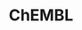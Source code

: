 ---
layout: default
bigquery: https://console.cloud.google.com/bigquery?p=patents-public-data&d=ebi_chembl&page=dataset
citation: '"The ChEMBL database in 2017." Anna Gaulton, Anne Hersey, Michał Nowotka,
  A Patrícia Bento, Jon Chambers, David Mendez, Prudence Mutowo, Francis Atkinson,
  Louisa J Bellis, Elena Cibrián-Uhalte, Mark Davies, Nathan Dedman, Anneli Karlsson,
  María Paula Magariños, John P Overington, George Papadatos, Ines Smit, Andrew R
  Leach Nucleic acids Research (2017) 45 (Database Issue), D945-D954'
contributors: European Bioinformatics Institute
cost: None
description: ChEMBL Data is a manually curated database of small molecules used in
  drug discovery, including information about existing patented drugs.
documentation: 'schema: https://www.ebi.ac.uk/chembl/db_schema


  '
last_edit: Mon, 04 Apr 2022 19:07:30 GMT
location: https://console.cloud.google.com/marketplace/product/google_patents_public_datasets/chembl
maintained_by: EMBL-EBI, an outstation of European Molecular Biology Laboratory
related_publications: '

  ChEMBL: towards direct deposition of bioassay data.


  Mendez D, Gaulton A, Bento AP, Chambers J, De Veij M, Félix E, Magariños MP, Mosquera
  JF, Mutowo P, Nowotka M, Gordillo-Marañón M, Hunter F, Junco L, Mugumbate G, Rodriguez-Lopez
  M, Atkinson F, Bosc N, Radoux CJ, Segura-Cabrera A, Hersey A, Leach AR.


  — Nucleic Acids Res. 2019; 47(D1):D930-D940. doi: 10.1093/nar/gky1075

  '
schema_fields: '[''domain_type'', ''molecular_species'', ''stem_class'', ''standard_type'',
  ''type'', ''patent_id'', ''component_id'', ''chebi_par_id'', ''last_page'', ''warning_year'',
  ''log_id'', ''cell_source_organism'', ''src_short_name'', ''l4'', ''smid'', ''acd_most_bpka'',
  ''mechanism_of_action'', ''binding_site_comment'', ''hrac_code'', ''mol_atc_id'',
  ''hbd'', ''research_stem'', ''cx_logd'', ''rtb'', ''relation'', ''first_approval'',
  ''rgid'', ''clo_id'', ''class_level'', ''previous_company'', ''confidence'', ''caloha_id'',
  ''site_id'', ''mol_irac_id'', ''res_stem_id'', ''accession'', ''l8'', ''drug_record_id'',
  ''level3'', ''qed_weighted'', ''title'', ''assay_subcellular_fraction'', ''domain_id'',
  ''withdrawn_country'', ''bao_id'', ''alogp'', ''ro3_pass'', ''met_id'', ''metabolite_record_id'',
  ''stat'', ''mc_organism'', ''efo_id'', ''doi'', ''nda_type'', ''acd_logp'', ''indref_id'',
  ''tax_id'', ''withdrawn_reason'', ''l1'', ''standard_inchi_key'', ''usan_year'',
  ''cx_logp'', ''atc_code'', ''target_mapping'', ''isoform'', ''year'', ''compound_key'',
  ''first_in_class'', ''relationship_type'', ''drug_substance_flag'', ''canonical_smiles'',
  ''full_molformula'', ''warning_class'', ''end_position'', ''direct_interaction'',
  ''assay_param_id'', ''assay_id'', ''oc_id'', ''ad_type'', ''prod_pat_id'', ''targcomp_id'',
  ''irac_class_id'', ''level1'', ''updated_by'', ''l7'', ''parameter_value'', ''assay_strain'',
  ''metref_id'', ''assay_tissue'', ''site_name'', ''company'', ''value'', ''level3_description'',
  ''assay_cell_type'', ''cell_name'', ''cell_description'', ''compsyn_id'', ''cellosaurus_id'',
  ''status'', ''prodrug'', ''ref_id'', ''mesh_id'', ''cell_source_tissue'', ''standard_flag'',
  ''mechanism_comment'', ''standard_value'', ''tid'', ''molecular_mechanism'', ''cx_most_apka'',
  ''ref_url'', ''chirality'', ''subgroup'', ''qudt_units'', ''lle'', ''usan_stem'',
  ''toid'', ''standard_relation'', ''delist_flag'', ''protein_class_id'', ''submission_date'',
  ''idx'', ''black_box_warning'', ''biocomp_id'', ''heavy_atoms'', ''cl_lincs_id'',
  ''acd_most_apka'', ''volume'', ''comments'', ''potential_duplicate'', ''l5'', ''relationship_desc'',
  ''normal_range_max'', ''mc_tax_id'', ''homologue'', ''polymer_flag'', ''inorganic_flag'',
  ''data_validity_comment'', ''patent_expire_date'', ''le'', ''standard_inchi'', ''met_comment'',
  ''patent_use_code'', ''chembl_id'', ''pathway_id'', ''db_source'', ''action_type'',
  ''predbind_id'', ''molecule_type'', ''assay_organism'', ''std_act_id'', ''parameter_type'',
  ''parent_type'', ''full_mwt'', ''cidx'', ''prediction_method'', ''ingredient'',
  ''tissue_id'', ''cpd_str_alert_id'', ''molsyn_id'', ''assay_class_id'', ''l2'',
  ''syn_type'', ''therapeutic_flag'', ''ddd_id'', ''level5'', ''warning_description'',
  ''confidence_score'', ''alert_id'', ''approval_date'', ''assay_category'', ''units'',
  ''strength'', ''sequence_md5sum'', ''parent_id'', ''mol_hrac_id'', ''withdrawn_year'',
  ''ddd_admr'', ''who_extra'', ''max_phase_for_ind'', ''assay_source'', ''uberon_id'',
  ''drugind_id'', ''target_type'', ''hrac_class_id'', ''tbl'', ''molregno'', ''comp_go_id'',
  ''assay_tax_id'', ''cx_most_bpka'', ''irac_code'', ''mesh_heading'', ''num_lipinski_ro5_violations'',
  ''pref_name'', ''priority'', ''activity_id'', ''cell_source_tax_id'', ''domain_description'',
  ''related_tid'', ''withdrawn_class'', ''helm_notation'', ''domain_name'', ''who_name'',
  ''warning_type'', ''actsm_id'', ''entity_type'', ''synonyms'', ''targrel_id'', ''activity_comment'',
  ''mc_target_type'', ''tid_fixed'', ''upper_value'', ''cell_ontology_id'', ''dosed_ingredient'',
  ''src_id'', ''mol_frac_id'', ''site_residues'', ''standard_text_value'', ''alert_name'',
  ''authors'', ''parent_molregno'', ''bto_id'', ''src_compound_id'', ''molfile'',
  ''dosage_form'', ''activity_count'', ''formulation_id'', ''publication_number'',
  ''withdrawn_flag'', ''src_assay_id'', ''enzyme_name'', ''variant_id'', ''warning_country'',
  ''country'', ''issue'', ''sitecomp_id'', ''ass_cls_map_id'', ''level1_description'',
  ''aromatic_rings'', ''version'', ''compound_name'', ''level4_description'', ''published_units'',
  ''component_synonym'', ''path'', ''description'', ''topical'', ''entity_id'', ''job_id'',
  ''alert_set_id'', ''enzyme_tid'', ''db_version'', ''efo_term'', ''target_desc'',
  ''first_page'', ''warning_id'', ''text_value'', ''indication_class'', ''mw_monoisotopic'',
  ''label'', ''bao_format'', ''doc_id'', ''downgraded'', ''ddd_units'', ''go_id'',
  ''hbd_lipinski'', ''pubmed_id'', ''src_description'', ''published_type'', ''acd_logd'',
  ''active_ingredient'', ''bei'', ''ap_id'', ''warnref_id'', ''hba_lipinski'', ''record_id'',
  ''published_relation'', ''aspect'', ''relationship'', ''oral'', ''source'', ''level2_description'',
  ''aidx'', ''num_ro5_violations'', ''short_name'', ''route'', ''usan_stem_id'', ''compd_id'',
  ''standard_upper_value'', ''component_type'', ''mc_target_accession'', ''active_molregno'',
  ''natural_product'', ''sequence'', ''met_conversion'', ''as_id'', ''l3'', ''pchembl_value'',
  ''frac_code'', ''published_value'', ''applicant_full_name'', ''parenteral'', ''availability_type'',
  ''ref_type'', ''annotation'', ''usan_substem'', ''doc_type'', ''patent_no'', ''level2'',
  ''sei'', ''cell_id'', ''curated_by'', ''mecref_id'', ''protclasssyn_id'', ''ddd_value'',
  ''mc_target_name'', ''curation_comment'', ''pathway_key'', ''species_group_flag'',
  ''co_stem_id'', ''structure_type'', ''start_position'', ''num_alerts'', ''abstract'',
  ''innovator_company'', ''protein_class_desc'', ''parent_go_id'', ''assay_type'',
  ''stem'', ''updated_on'', ''product_id'', ''mec_id'', ''orig_description'', ''max_phase'',
  ''result_flag'', ''protein_class_synonym'', ''creation_date'', ''assay_desc'', ''trade_name'',
  ''substrate_record_id'', ''source_domain_id'', ''ridx'', ''bao_endpoint'', ''ddd_comment'',
  ''organism'', ''uo_units'', ''usan_stem_definition'', ''frac_class_id'', ''set_name'',
  ''major_class'', ''mw_freebase'', ''smarts'', ''definition'', ''hba'', ''disease_efficacy'',
  ''class_type'', ''comp_class_id'', ''l6'', ''standard_units'', ''normal_range_min'',
  ''journal'', ''name'', ''psa'', ''selectivity_comment'', ''assay_test_type'', ''last_active'',
  ''mutation'', ''level4'', ''drug_product_flag'']'
shortname: chembl
tags:
- biotechnology
- health
- chemical
- bioinformatics
- medical
terms_of_use: CC BY-SA 3.0
title: ChEMBL
uuid: e232a192-965c-4ec9-904c-155b6dfe56c5
---